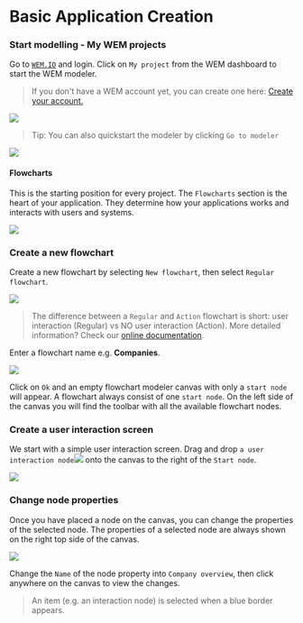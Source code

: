 # Basic Application Creation

### Start modelling - My WEM projects

Go to [`WEM.IO`](https://wem.io) and login. Click on `My project` from the WEM dashboard to start the WEM modeler.

> If you don't have a WEM account yet, you can create one here: [Create your account.](broken-reference)

![](broken-reference)

> Tip: You can also quickstart the modeler by clicking `Go to modeler`

![](broken-reference)

#### Flowcharts

This is the starting position for every project. The `Flowcharts` section is the heart of your application. They determine how your applications works and interacts with users and systems.

![](broken-reference)

### Create a new flowchart

Create a new flowchart by selecting `New flowchart`, then select `Regular flowchart`.

![](broken-reference)

> The difference between a `Regular` and `Action` flowchart is short: user interaction (Regular) vs NO user interaction (Action). More detailed information? Check our [online documentation](https://wem.io/documentation/wem-modeler/wem-modeler-flowcharts).

Enter a flowchart name e.g. **Companies**.

![](broken-reference)

Click on `Ok` and an empty flowchart modeler canvas with only a `start node` will appear. A flowchart always consist of one `start node`. On the left side of the canvas you will find the toolbar with all the available flowchart nodes.

### Create a user interaction screen

We start with a simple user interaction screen. Drag and drop `a user interaction node`![](broken-reference) onto the canvas to the right of the `Start node`.

![](broken-reference)

### Change node properties



Once you have placed a node on the canvas, you can change the properties of the selected node. The properties of a selected node are always shown on the right top side of the canvas.

![](broken-reference)

Change the `Name` of the node property into `Company overview`, then click anywhere on the canvas to view the changes.

> An item (e.g. an interaction node) is selected when a blue border appears.
